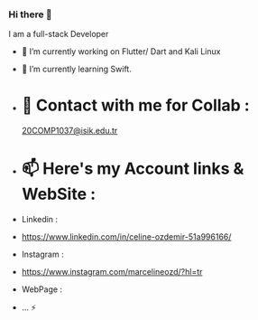 ### Hi there 👋

I am a full-stack Developer

- 🔭 I’m currently working on Flutter/ Dart and Kali Linux 
- 🌱 I’m currently learning Swift.

- # 💬 Contact with me for Collab : 
  20COMP1037@isik.edu.tr

- # 📫 Here's my Account links & WebSite : 
-  Linkedin : 
-   https://www.linkedin.com/in/celine-ozdemir-51a996166/
 
-  Instagram :
-    https://www.instagram.com/marcelineozd/?hl=tr
   
-   WebPage :
-   ...
   ⚡ 
